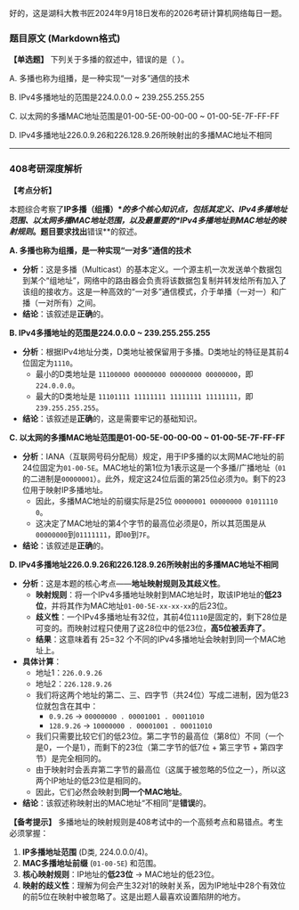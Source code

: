 好的，这是湖科大教书匠2024年9月18日发布的2026考研计算机网络每日一题。

### 题目原文 (Markdown格式)

**【单选题】** 下列关于多播的叙述中，错误的是（ ）。

A. 多播也称为组播，是一种实现“一对多”通信的技术 

B. IPv4多播地址的范围是224.0.0.0 ~ 239.255.255.255 

C. 以太网的多播MAC地址范围是01-00-5E-00-00-00 ~ 01-00-5E-7F-FF-FF 

D. IPv4多播地址226.0.9.26和226.128.9.26所映射出的多播MAC地址不相同

------

### 408考研深度解析

**【考点分析】**

本题综合考察了**IP多播（组播）\**的多个核心知识点，包括其定义、IPv4多播地址范围、以太网多播MAC地址范围，以及最重要的\**IPv4多播地址到MAC地址的映射规则**。题目要求找出**错误**的叙述。

**A. 多播也称为组播，是一种实现“一对多”通信的技术**

- **分析**：这是多播（Multicast）的基本定义。一个源主机一次发送单个数据包到某个“组地址”，网络中的路由器会负责将该数据包复制并转发给所有加入了该组的接收方。这是一种高效的“一对多”通信模式，介于单播（一对一）和广播（一对所有）之间。
- **结论**：该叙述是**正确**的。

**B. IPv4多播地址的范围是224.0.0.0 ~ 239.255.255.255**

- **分析**：根据IPv4地址分类，D类地址被保留用于多播。D类地址的特征是其前4位固定为`1110`。
  - 最小的D类地址是 `11100000 00000000 00000000 00000000`，即`224.0.0.0`。
  - 最大的D类地址是 `11101111 11111111 11111111 11111111`，即`239.255.255.255`。
- **结论**：该叙述是**正确**的，这是需要牢记的基础知识。

**C. 以太网的多播MAC地址范围是01-00-5E-00-00-00 ~ 01-00-5E-7F-FF-FF**

- **分析**：IANA（互联网号码分配局）规定，用于IP多播的以太网MAC地址的前24位固定为`01-00-5E`。MAC地址的第1位为1表示这是一个多播/广播地址（`01`的二进制是`00000001`）。此外，规定这24位后面的第25位必须为`0`。剩下的23位用于映射IP多播地址。
  - 因此，多播MAC地址的前缀实际是25位 `00000001 00000000 01011110 0`。
  - 这决定了MAC地址的第4个字节的最高位必须是0，所以其范围是从`00000000`到`01111111`，即`00`到`7F`。
- **结论**：该叙述是**正确**的。

**D. IPv4多播地址226.0.9.26和226.128.9.26所映射出的多播MAC地址不相同**

- **分析**：这是本题的核心考点——**地址映射规则及其歧义性**。
  - **映射规则**：将一个IPv4多播地址映射到MAC地址时，取该IP地址的**低23位**，并将其作为MAC地址`01-00-5E-xx-xx-xx`的后23位。
  - **歧义性**：一个IPv4多播地址有32位，其前4位`1110`是固定的，剩下28位是可变的。而映射过程只使用了这28位中的低23位，**高5位被丢弃了**。
  - **结果**：这意味着有 25=32 个不同的IPv4多播地址会映射到同一个MAC地址上。
- **具体计算**：
  - 地址1：`226.0.9.26`
  - 地址2：`226.128.9.26`
  - 我们将这两个地址的第二、三、四字节（共24位）写成二进制，因为低23位就包含在其中：
    - `0.9.26` → `00000000 . 00001001 . 00011010`
    - `128.9.26` → `10000000 . 00001001 . 00011010`
  - 我们只需要比较它们的低23位。第二字节的最高位（第8位）不同（一个是0，一个是1），而剩下的23位（第二字节的低7位 + 第三字节 + 第四字节）是完全相同的。
  - 由于映射时会丢弃第二字节的最高位（这属于被忽略的5位之一），所以这两个IP地址的低23位是相同的。
  - 因此，它们必然会映射到**同一个MAC地址**。
- **结论**：该叙述称映射出的MAC地址“不相同”是**错误**的。

**【备考提示】** 多播地址的映射规则是408考试中的一个高频考点和易错点。考生必须掌握：

1. **IP多播地址范围** (D类, 224.0.0.0/4)。
2. **MAC多播地址前缀** (`01-00-5E`) 和范围。
3. **核心映射规则**：IP地址的**低23位** → MAC地址的低23位。
4. **映射的歧义性**：理解为何会产生32对1的映射关系，因为IP地址中28个有效位的前5位在映射中被忽略了。这是出题人最喜欢设置陷阱的地方。